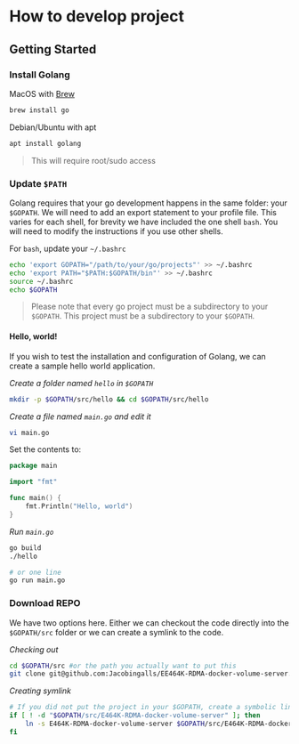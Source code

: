 # How to develop project

## Getting Started

### Install Golang

MacOS with [Brew][brew]

```bash
brew install go
```
Debian/Ubuntu with apt

```bash
apt install golang
```
> This will require root/sudo access


### Update `$PATH`

Golang requires that your go development happens in the same folder: your `$GOPATH`. We will need to add an export statement to your profile file. This varies for each shell, for brevity we have included the one shell `bash`. You will need to modify the instructions if you use other shells.

For `bash`, update your `~/.bashrc`
```bash
echo 'export GOPATH="/path/to/your/go/projects"' >> ~/.bashrc
echo 'export PATH="$PATH:$GOPATH/bin"' >> ~/.bashrc
source ~/.bashrc
echo $GOPATH
```

> Please note that every go project must be a subdirectory to your `$GOPATH`. This project must be a subdirectory to your `$GOPATH`.

#### Hello, world!

If you wish to test the installation and configuration of Golang, we can create a sample hello world application.

*Create a folder named `hello` in `$GOPATH`*
```bash
mkdir -p $GOPATH/src/hello && cd $GOPATH/src/hello
```
*Create a file named `main.go` and edit it*
```bash
vi main.go
```

Set the contents to:
```go
package main

import "fmt"

func main() {
	fmt.Println("Hello, world")
}
```

*Run `main.go`*
```bash
go build
./hello

# or one line
go run main.go
```

### Download REPO
We have two options here. Either we can checkout the code directly into the `$GOPATH/src` folder or we can create a symlink to the code.

*Checking out*
```bash
cd $GOPATH/src #or the path you actually want to put this
git clone git@github.com:Jacobingalls/EE464K-RDMA-docker-volume-server.git
```

*Creating symlink*
```bash
# If you did not put the project in your $GOPATH, create a symbolic link to it.
if [ ! -d "$GOPATH/src/E464K-RDMA-docker-volume-server" ]; then
    ln -s E464K-RDMA-docker-volume-server $GOPATH/src/E464K-RDMA-docker-volume-server
fi
```

[brew]: http://brew.sh
